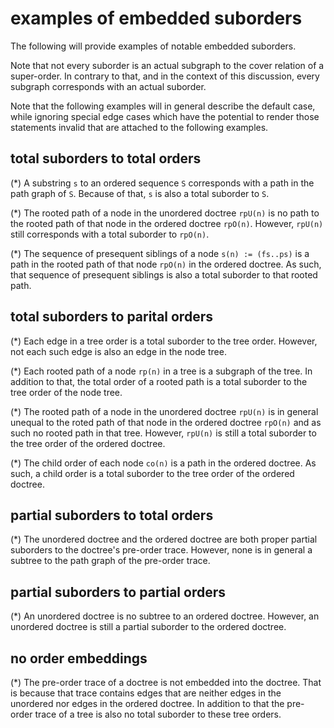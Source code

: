 
<!-- ======================================================================= -->
# examples of embedded suborders

The following will provide examples of notable embedded suborders.

Note that not every suborder is an actual subgraph to the cover relation of
a super-order. In contrary to that, and in the context of this discussion,
every subgraph corresponds with an actual suborder.

Note that the following examples will in general describe the default case,
while ignoring special edge cases which have the potential to render those
statements invalid that are attached to the following examples.

<!-- ======================================================================= -->
## total suborders to total orders

(*) A substring `s` to an ordered sequence `S` corresponds with a path in
the path graph of `S`. Because of that, `s` is also a total suborder to `S`.

(*) The rooted path of a node in the unordered doctree `rpU(n)` is no path to
the rooted path of that node in the ordered doctree `rpO(n)`. However, `rpU(n)`
still corresponds with a total suborder to `rpO(n)`.

(*) The sequence of presequent siblings of a node `s(n) := (fs..ps)` is a path
in the rooted path of that node `rpO(n)` in the ordered doctree. As such, that
sequence of presequent siblings is also a total suborder to that rooted path.

<!-- ======================================================================= -->
## total suborders to parital orders

(*) Each edge in a tree order is a total suborder to the tree order. However,
not each such edge is also an edge in the node tree.

(*) Each rooted path of a node `rp(n)` in a tree is a subgraph of the tree.
In addition to that, the total order of a rooted path is a total suborder to
the tree order of the node tree.

(*) The rooted path of a node in the unordered doctree `rpU(n)` is in general
unequal to the roted path of that node in the ordered doctree `rpO(n)` and as
such no rooted path in that tree. However, `rpU(n)` is still a total suborder
to the tree order of the ordered doctree.

(*) The child order of each node `co(n)` is a path in the ordered doctree. As
such, a child order is a total suborder to the tree order of the ordered doctree.

<!-- ======================================================================= -->
## partial suborders to total orders

(*) The unordered doctree and the ordered doctree are both proper partial
suborders to the doctree's pre-order trace. However, none is in general a
subtree to the path graph of the pre-order trace.

<!-- ======================================================================= -->
## partial suborders to partial orders

(*) An unordered doctree is no subtree to an ordered doctree. However,
an unordered doctree is still a partial suborder to the ordered doctree.

<!-- ======================================================================= -->
## no order embeddings

(*) The pre-order trace of a doctree is not embedded into the doctree. That is
because that trace contains edges that are neither edges in the unordered nor
edges in the ordered doctree. In addition to that the pre-order trace of a tree
is also no total suborder to these tree orders.

